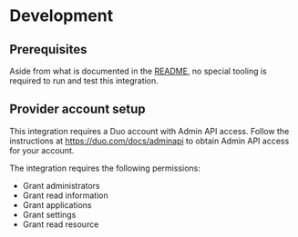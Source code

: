 # Development

## Prerequisites

Aside from what is documented in the [README](../README.md), no special tooling
is required to run and test this integration.

## Provider account setup

This integration requires a Duo account with Admin API access. Follow the
instructions at https://duo.com/docs/adminapi to obtain Admin API access for
your account.

The integration requires the following permissions:

- Grant administrators
- Grant read information
- Grant applications
- Grant settings
- Grant read resource
